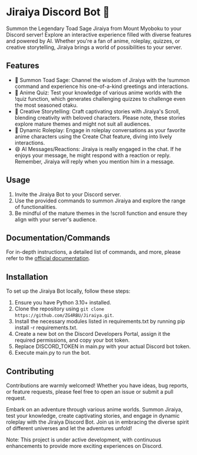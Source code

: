 # Jiraiya Discord Bot 🐸
Summon the Legendary Toad Sage Jiraiya from Mount Myoboku to your Discord server! Explore an interactive experience filled with diverse features and powered by AI. Whether you're a fan of anime, roleplay, quizzes, or creative storytelling, Jiraiya brings a world of possibilities to your server.

## Features
- 🐸 Summon Toad Sage: Channel the wisdom of Jiraiya with the !summon command and experience his one-of-a-kind greetings and interactions.  
- 🧠 Anime Quiz: Test your knowledge of various anime worlds with the !quiz function, which generates challenging quizzes to challenge even the most seasoned otaku.  
- 📜 Creative Storytelling: Craft captivating stories with Jiraiya's Scroll, blending creativity with beloved characters. Please note, these stories explore mature themes and might not suit all audiences.  
- 💬 Dynamic Roleplay: Engage in roleplay conversations as your favorite anime characters using the Create Chat feature, diving into lively interactions.
- 😄 AI Messages/Reactions: Jiraiya is really engaged in the chat. If he enjoys your message, he might respond with a reaction or reply. Remember, Jiraiya will reply when you mention him in a message.

## Usage
1. Invite the Jiraiya Bot to your Discord server.
2. Use the provided commands to summon Jiraiya and explore the range of functionalities.
3. Be mindful of the mature themes in the !scroll function and ensure they align with your server's audience.

## Documentation/Commands
For in-depth instructions, a detailed list of commands, and more, please refer to the [official documentation](https://myfolder.notion.site/Jiraiya-cb7abd98ba3f498a80901255d510b234?pvs=4).

## Installation
To set up the Jiraiya Bot locally, follow these steps:

1. Ensure you have Python 3.10+ installed.
2. Clone the repository using `git clone https://github.com/ZG4RBU/Jiraiya.git`.
3. Install the necessary modules listed in requirements.txt by running pip install -r requirements.txt.
4. Create a new bot on the Discord Developers Portal, assign it the required permissions, and copy your bot token.
5. Replace DISCORD_TOKEN in main.py with your actual Discord bot token.
6. Execute main.py to run the bot.

## Contributing
Contributions are warmly welcomed! Whether you have ideas, bug reports, or feature requests, please feel free to open an issue or submit a pull request.

Embark on an adventure through various anime worlds. Summon Jiraiya, test your knowledge, create captivating stories, and engage in dynamic roleplay with the Jiraiya Discord Bot. Join us in embracing the diverse spirit of different universes and let the adventures unfold!

Note: This project is under active development, with continuous enhancements to provide more exciting experiences on Discord.
